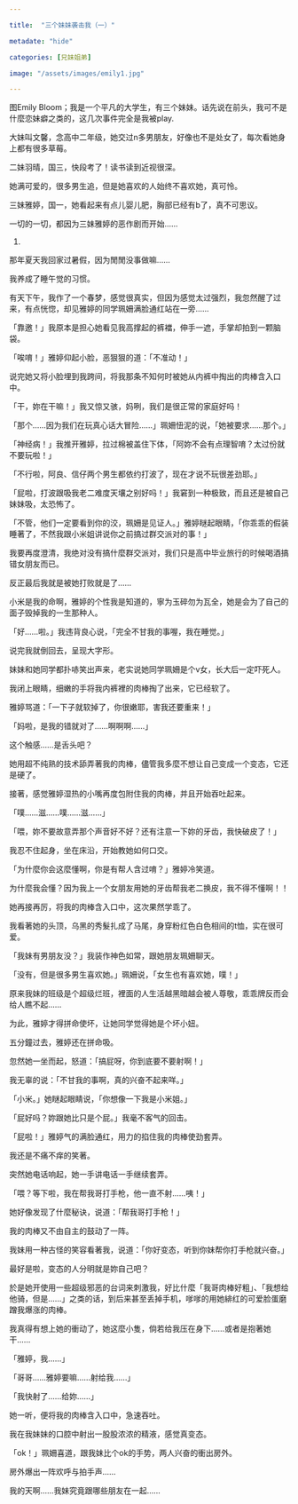 ```yaml
---

title:  "三个妹妹袭击我（一）"

metadate: "hide"

categories: [兄妹姐弟]

image: "/assets/images/emily1.jpg"

---
```

图Emily Bloom；我是一个平凡的大学生，有三个妹妹。话先说在前头，我可不是什麼恋妹癖之类的，这几次事件完全是我被play.

大妹叫文馨，念高中二年级，她交过n多男朋友，好像也不是处女了，每次看她身上都有很多草莓。

二妹羽晴，国三，快段考了！读书读到近视很深。

她满可爱的，很多男生追，但是她喜欢的人始终不喜欢她，真可怜。

三妹雅婷，国一，她看起来有点儿婴儿肥，胸部已经有b了，真不可思议。

一切的一切，都因为三妹雅婷的恶作剧而开始……

1.

那年夏天我回家过暑假，因为閒閒没事做嘛……

我养成了睡午觉的习惯。

有天下午，我作了一个春梦，感觉很真实，但因为感觉太过强烈，我忽然醒了过来，有点恍惚，却见雅婷的同学珮姍满脸通红站在一旁……

「靠邀！」我原本是担心她看见我高撑起的裤襠，伸手一遮，手掌却拍到一颗脑袋。

「唉唷！」雅婷仰起小脸，恶狠狠的道：「不准动！」

说完她又将小脸埋到我跨间，将我那条不知何时被她从内裤中掏出的肉棒含入口中。

「干，妳在干嘛！」我又惊又骇，妈咧，我们是很正常的家庭好吗！

「那个……因为我们在玩真心话大冒险……」珮姍忸泥的说，「她被要求……那个。」

「神经病！」我推开雅婷，拉过棉被盖住下体，「阿妳不会有点理智唷？太过份就不要玩啦！」

「不行啦，阿良、信仔两个男生都依约打波了，现在才说不玩很差劲耶。」

「屁啦，打波跟吸我老二难度天壤之别好吗！」我窘到一种极致，而且还是被自己妹妹吸，太恐怖了。

「不管，他们一定要看到你的洨，珮姍是见证人。」雅婷瞇起眼睛，「你乖乖的假装睡著了，不然我跟小米姐讲说你之前搞过群交派对的事！」

我要再度澄清，我绝对没有搞什麼群交派对，我们只是高中毕业旅行的时候喝酒搞错女朋友而已。

反正最后我就是被她打败就是了……

小米是我的命啊，雅婷的个性我是知道的，寧为玉碎勿为瓦全，她是会为了自己的面子毁掉我的一生那种人。

「好……啦。」我违背良心说，「完全不甘我的事喔，我在睡觉。」

说完我就倒回去，呈现大字形。

妹妹和她同学都扑哧笑出声来，老实说她同学珮姍是个v女，长大后一定吓死人。

我闭上眼睛，细嫩的手将我内裤裡的肉棒掏了出来，它已经软了。

雅婷骂道：「一下子就软掉了，你很嫩耶，害我还要重来！」

「妈啦，是我的错就对了……啊啊啊……」

这个触感……是舌头吧？

她用超不纯熟的技术舔弄著我的肉棒，儘管我多麼不想让自己变成一个变态，它还是硬了。

接著，感觉雅婷湿热的小嘴再度包附住我的肉棒，并且开始吞吐起来。

「噗……滋……噗……滋……」

「喂，妳不要故意弄那个声音好不好？还有注意一下妳的牙齿，我快破皮了！」

我忍不住起身，坐在床沿，开始教她如何口交。

「为什麼你会这麼懂啊，你是有帮人含过唷？」雅婷冷笑道。

为什麼我会懂？因为我上一个女朋友用她的牙齿帮我老二换皮，我不得不懂啊！！

她再接再厉，将我的肉棒含入口中，这次果然学乖了。

我看著她的头顶，乌黑的秀髮扎成了马尾，身穿粉红色白色相间的t恤，实在很可爱。

「我妹有男朋友没？」我装作神色如常，跟她朋友珮姍聊天。

「没有，但是很多男生喜欢她。」珮姍说，「女生也有喜欢她，噗！」

原来我妹的班级是个超级烂班，裡面的人生活越黑暗越会被人尊敬，乖乖牌反而会给人瞧不起……

为此，雅婷才得拼命使坏，让她同学觉得她是个坏小妞。

五分鐘过去，雅婷还在拼命吸。

忽然她一坐而起，怒道：「搞屁呀，你到底要不要射啊！」

我无辜的说：「不甘我的事啊，真的兴奋不起来咩。」

「小米。」她瞇起眼睛说，「你想像一下我是小米姐。」

「屁好吗？妳跟她比只是个屁。」我毫不客气的回击。

「屁啦！」雅婷气的满脸通红，用力的掐住我的肉棒使劲套弄。

我还是不痛不痒的笑著。

突然她电话响起，她一手讲电话一手继续套弄。

「喂？等下啦，我在帮我哥打手枪，他一直不射……咦！」

她好像发现了什麼秘诀，说道：「帮我哥打手枪！」

我的肉棒又不由自主的鼓动了一阵。

我妹用一种古怪的笑容看著我，说道：「你好变态，听到你妹帮你打手枪就兴奋。」

最好是啦，变态的人分明就是妳自己吧？

於是她开使用一些超级邪恶的台词来刺激我，好比什麼「我哥肉棒好粗」、「我想给他骑，但是……」之类的话，到后来甚至丢掉手机，嗲嗲的用她緋红的可爱脸蛋磨蹭我爆涨的肉棒。

我真得有想上她的衝动了，她这麼小隻，倘若给我压在身下……或者是抱著她干……

「雅婷，我……」

「哥哥……雅婷要嘛……射给我……」

「我快射了……给妳……」

她一听，便将我的肉棒含入口中，急速吞吐。

我在我妹妹的口腔中射出一股股浓浓的精液，感觉真变态。

「ok！」珮姍喜道，跟我妹比个ok的手势，两人兴奋的衝出房外。

房外爆出一阵欢呼与拍手声……

我的天啊……我妹究竟跟哪些朋友在一起……
